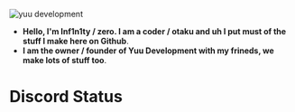 ![yuu development](https://media.discordapp.net/attachments/783141895408320525/895769054181195827/Yuu_Development.png)

- **Hello, I'm Inf1n1ty / zero. I am a coder / otaku and uh I put must of the stuff I make here on Github**.
- **I am the owner / founder of Yuu Development with my frineds, we make lots of stuff too**.

# Discord Status

